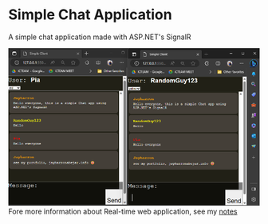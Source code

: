 # Simple Chat Application
A simple chat application made with ASP.NET's SignalR

![Figure](screenshot.png)
Fore more information about Real-time web application, see my [notes](https://github.com/jaymar921/Notes/blob/main/SignalR.md)